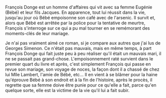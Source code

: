 François Donge est un homme d'affaires qui vit avec sa femme Eugénie (Bébé) et leur fils Jacques. En apparence, tout lui réussit dans la vie, jusqu'au jour où Bébé empoisonne son café avec de l'arsenic. Il survit et, alors que Bébé est arrêtée par la police pour la tentative de meurtre, François s'interroge sur ce qui a pu mal tourner en se remémorant des moments-clés de leur mariage.

Je n'ai pas vraiment aimé ce roman, si je compare aux autres que j'ai lus de Georges Simenon. Ce n'était pas mauvais, mais en même temps, à part François Donge qui fait juste peu à peu réaliser qu'il était un mauvais mari, il ne se passait pas grand-chose. L'empoisonnement raté survient dans le premier quart du livre et après, c'est simplement François qui passe en revue son mariage, son voyage de noces, la façon dont il a chassé de chez lui Mlle Lambert, l'amie de Bébé, etc... Il en vient à se blâmer pour la haine qu'éprouve Bébé à son endroit et à la fin de l'histoire, après le procès, il regrette que sa femme doive être punie pour ce qu'elle a fait, parce qu'en quelque sorte, elle est la victime de la vie qu'il lui a fait subir.
